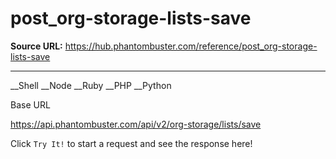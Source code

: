 # post_org-storage-lists-save

**Source URL:** https://hub.phantombuster.com/reference/post_org-storage-lists-save

---

__Shell __Node __Ruby __PHP __Python

Base URL

https://api.phantombuster.com/api/v2/org-storage/lists/save

Click `Try It!` to start a request and see the response here!